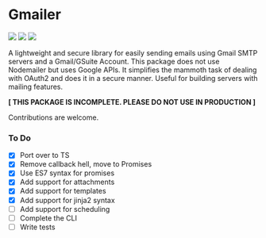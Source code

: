 # Gmailer
<img src="https://img.shields.io/badge/dev-work%20in%20progress-blue">
<img src="https://img.shields.io/github/issues/zrthxn/gmailer">
<img src="https://img.shields.io/github/last-commit/zrthxn/gmailer">

A lightweight and secure library for easily sending emails using Gmail SMTP servers and a Gmail/GSuite Account. This package does not use Nodemailer but uses Google APIs. It simplifies the mammoth task of dealing with OAuth2 and does it in a secure manner. Useful for building servers with mailing features.

**[ THIS PACKAGE IS INCOMPLETE. PLEASE DO NOT USE IN PRODUCTION ]**

Contributions are welcome.

### To Do

- [x] Port over to TS
- [x] Remove callback hell, move to Promises
- [x] Use ES7 syntax for promises
- [x] Add support for attachments
- [x] Add support for templates
- [x] Add support for jinja2 syntax
- [ ] Add support for scheduling
- [ ] Complete the CLI
- [ ] Write tests
